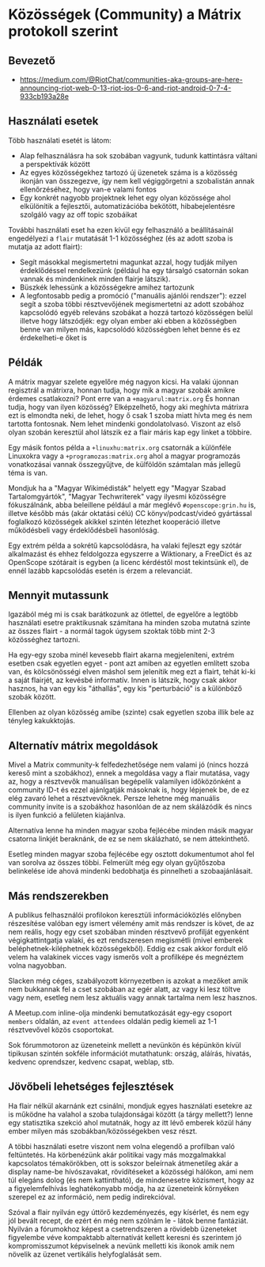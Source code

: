 # Közösségek (Community) a Mátrix protokoll szerint

## Bevezető

- https://medium.com/@RiotChat/communities-aka-groups-are-here-announcing-riot-web-0-13-riot-ios-0-6-and-riot-android-0-7-4-933cb193a28e

## Használati esetek

Több használati esetét is látom:

- Alap felhasználásra ha sok szobában vagyunk, tudunk kattintásra váltani a perspektívák között
- Az egyes közösségekhez tartozó új üzenetek száma is a közösség ikonján van összegezve, így nem kell végiggörgetni a szobalistán annak ellenőrzéséhez, hogy van-e valami fontos
- Egy konkrét nagyobb projektnek lehet egy olyan közössége ahol elkülönítik a fejlesztői, automatizációba bekötött, hibabejelentésre szolgáló vagy az off topic szobáikat

További használati eset ha ezen kívül egy felhasználó a beállításainál engedélyezi a `flair` mutatását 1-1 közösséghez (és az adott szoba is mutatja az adott flairt):

- Segít másokkal megismertetni magunkat azzal, hogy tudják milyen érdeklődéssel rendelkezünk (például ha egy társalgó csatornán sokan vannak és mindenkinek minden flairje látszik).
- Büszkék lehessünk a közösségekre amihez tartozunk
- A legfontosabb pedig a promóció ("manuális ajánlói rendszer"): ezzel segít a szoba többi résztvevőjének megismertetni az adott szobához kapcsolódó egyéb releváns szobákat a hozzá tartozó közösségen belül illetve hogy látszódjék: egy olyan ember aki ebben a közösségben benne van milyen más, kapcsolódó közösségben lehet benne és ez érdekelheti-e őket is

## Példák

A mátrix magyar szelete egyelőre még nagyon kicsi. Ha valaki újonnan regisztrál a mátrixra, honnan tudja, hogy mik a magyar szobák amikre érdemes csatlakozni? Pont erre van a `+magyarul:matrix.org` És honnan tudja, hogy van ilyen közösség? Elképzelhető, hogy aki meghívta mátrixra ezt is elmondta neki, de lehet, hogy ő csak 1 szoba miatt hívta meg és nem tartotta fontosnak. Nem lehet mindenki gondolatolvasó. Viszont az első olyan szobán keresztül ahol látszik ez a flair máris kap egy linket a többire.

Egy másik fontos példa a `+linuxhu:matrix.org` csatornák a különféle Linuxokra vagy a `+programozas:matrix.org` ahol a magyar programozás vonatkozásai vannak összegyűjtve, de külföldön számtalan más jellegű téma is van. 

Mondjuk ha a "Magyar Wikimédisták" helyett egy "Magyar Szabad Tartalomgyártók", "Magyar Techwriterek" vagy ilyesmi közösségre fókuszálnánk, abba beleillene például a már meglévő `#openscope:grin.hu` is, illetve később más (akár oktatási célú) CC könyv/podcast/videó gyártással foglalkozó közösségek akikkel szintén létezhet kooperáció illetve működésbeli vagy érdeklődésbeli hasonlóság.

Egy extrém példa a sokrétű kapcsolódásra, ha valaki fejleszt egy szótár alkalmazást és ehhez feldolgozza egyszerre a Wiktionary, a FreeDict és az OpenScope szótárait is egyben (a licenc kérdéstől most tekintsünk el), de ennél lazább kapcsolódás esetén is érzem a relevanciát.

## Mennyit mutassunk

Igazából még mi is csak barátkozunk az ötlettel, de egyelőre a legtöbb használati esetre praktikusnak számítana ha minden szoba mutatná szinte az összes flairt - a normál tagok úgysem szoktak több mint 2-3 közösséghez tartozni.

Ha egy-egy szoba minél kevesebb flairt akarna megjeleníteni, extrém esetben csak egyetlen egyet - pont azt amiben az egyetlen említett szoba van, és kölcsönösségi elven máshol sem jelenítik meg ezt a flairt, tehát ki-ki a saját flairjét, az kevésbé informatív. Innen is látszik, hogy csak akkor hasznos, ha van egy kis "áthallás", egy kis "perturbáció" is a különböző szobák között.

Ellenben az olyan közösség amibe (szinte) csak egyetlen szoba illik bele az tényleg kakukktojás.

## Alternatív mátrix megoldások

Mivel a Matrix community-k felfedezhetősége nem valami jó (nincs hozzá kereső mint a szobákhoz), ennek a megoldása vagy a flair mutatása, vagy az, hogy a résztvevők manuálisan begépelik valamilyen időközönként a community ID-t és ezzel ajánlgatják másoknak is, hogy lépjenek be, de ez elég zavaró lehet a résztvevőknek. Persze lehetne még manuális community invite is a szobákhoz hasonlóan de az nem skálázódik és nincs is ilyen funkció a felületen kiajánlva.

Alternatíva lenne ha minden magyar szoba fejlécébe minden másik magyar csatorna linkjét beraknánk, de ez se nem skálázható, se nem áttekinthető.

Esetleg minden magyar szoba fejlécébe egy osztott dokumentumot ahol fel van sorolva az összes többi. Felmerült még egy olyan gyűjtőszoba belinkelése ide ahová mindenki bedobhatja és pinnelheti a szobaajánlásait.

## Más rendszerekben

A publikus felhasználói profilokon keresztüli információközlés előnyben részesítése valóban egy ismert vélemény amit más rendszer is követ, de az nem reális, hogy egy cset szobában minden résztvevő profilját egyenként végigkattintgatja valaki, és ezt rendszeresen megismétli (mivel emberek beléphetnek-kiléphetnek közösségekből). Eddig ez csak akkor fordult elő velem ha valakinek vicces vagy ismerős volt a profilképe és megnéztem volna nagyobban.

Slacken még céges, szabályozott környezetben is azokat a mezőket amik nem bukkannak fel a cset szobában az egér alatt, az vagy ki lesz töltve vagy nem, esetleg nem lesz aktuális vagy annak tartalma nem lesz hasznos.

A Meetup.com inline-olja mindenki bemutatkozását egy-egy csoport `members` oldalán, az `event attendees` oldalán pedig kiemeli az 1-1 résztvevővel közös csoportokat.

Sok fórummotoron az üzeneteink mellett a nevünkön és képünkön kívül tipikusan szintén sokféle információt mutathatunk: ország, aláírás, hivatás, kedvenc oprendszer, kedvenc csapat, weblap, stb.

## Jövőbeli lehetséges fejlesztések

Ha flair nélkül akarnánk ezt csinálni, mondjuk egyes használati esetekre az is működne ha valahol a szoba tulajdonságai között (a tárgy mellett?) lenne egy statisztika szekció ahol mutatnák, hogy az itt lévő emberek közül hány ember milyen más szobákban/közösségekben vesz részt.

A többi használati esetre viszont nem volna elegendő a profilban való feltüntetés. Ha körbenézünk akár politikai vagy más mozgalmakkal kapcsolatos témakörökben, ott is sokszor beleírnak átmenetileg akár a display name-be hívószavakat, rövidítéseket a közösségi hálókon, ami nem túl elegáns dolog (és nem kattintható), de mindenesetre közismert, hogy az a figyelemfelhívás leghatékonyabb módja, ha az üzeneteink környéken szerepel ez az információ, nem pedig indirekcióval.

Szóval a flair nyilván egy úttörő kezdeményezés, egy kísérlet, és nem egy jól bevált recept, de ezért én még nem szólnám le - látok benne fantáziát. Nyilván a fórumokhoz képest a csetrendszeren a rövidebb üzeneteket figyelembe véve kompaktabb alternatívát kellett keresni és szerintem jó kompromisszumot képviselnek a nevünk melletti kis ikonok amik nem növelik az üzenet vertikális helyfoglalását sem.
